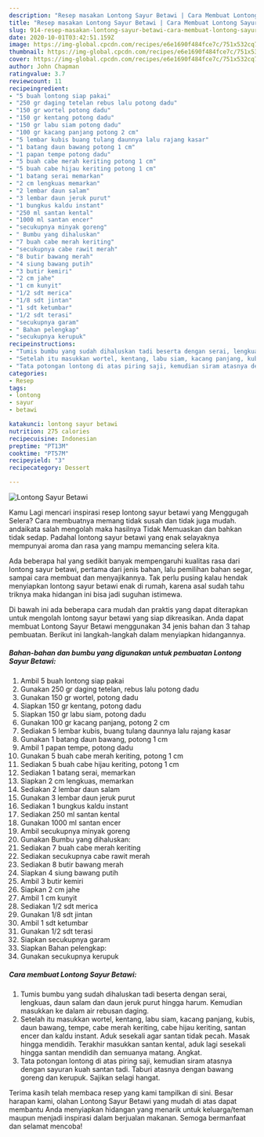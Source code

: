 ```yaml
---
description: "Resep masakan Lontong Sayur Betawi | Cara Membuat Lontong Sayur Betawi Yang Lezat"
title: "Resep masakan Lontong Sayur Betawi | Cara Membuat Lontong Sayur Betawi Yang Lezat"
slug: 914-resep-masakan-lontong-sayur-betawi-cara-membuat-lontong-sayur-betawi-yang-lezat
date: 2020-10-01T03:42:51.159Z
image: https://img-global.cpcdn.com/recipes/e6e1690f484fce7c/751x532cq70/lontong-sayur-betawi-foto-resep-utama.jpg
thumbnail: https://img-global.cpcdn.com/recipes/e6e1690f484fce7c/751x532cq70/lontong-sayur-betawi-foto-resep-utama.jpg
cover: https://img-global.cpcdn.com/recipes/e6e1690f484fce7c/751x532cq70/lontong-sayur-betawi-foto-resep-utama.jpg
author: John Chapman
ratingvalue: 3.7
reviewcount: 11
recipeingredient:
- "5 buah lontong siap pakai"
- "250 gr daging tetelan rebus lalu potong dadu"
- "150 gr wortel potong dadu"
- "150 gr kentang potong dadu"
- "150 gr labu siam potong dadu"
- "100 gr kacang panjang potong 2 cm"
- "5 lembar kubis buang tulang daunnya lalu rajang kasar"
- "1 batang daun bawang potong 1 cm"
- "1 papan tempe potong dadu"
- "5 buah cabe merah keriting potong 1 cm"
- "5 buah cabe hijau keriting potong 1 cm"
- "1 batang serai memarkan"
- "2 cm lengkuas memarkan"
- "2 lembar daun salam"
- "3 lembar daun jeruk purut"
- "1 bungkus kaldu instant"
- "250 ml santan kental"
- "1000 ml santan encer"
- "secukupnya minyak goreng"
- " Bumbu yang dihaluskan"
- "7 buah cabe merah keriting"
- "secukupnya cabe rawit merah"
- "8 butir bawang merah"
- "4 siung bawang putih"
- "3 butir kemiri"
- "2 cm jahe"
- "1 cm kunyit"
- "1/2 sdt merica"
- "1/8 sdt jintan"
- "1 sdt ketumbar"
- "1/2 sdt terasi"
- "secukupnya garam"
- " Bahan pelengkap"
- "secukupnya kerupuk"
recipeinstructions:
- "Tumis bumbu yang sudah dihaluskan tadi beserta dengan serai, lengkuas, daun salam dan daun jeruk purut hingga harum. Kemudian masukkan ke dalam air rebusan daging."
- "Setelah itu masukkan wortel, kentang, labu siam, kacang panjang, kubis, daun bawang, tempe, cabe merah keriting, cabe hijau keriting, santan encer dan kaldu instant. Aduk sesekali agar santan tidak pecah. Masak hingga mendidih. Terakhir masukkan santan kental, aduk lagi sesekali hingga santan mendidih dan semuanya matang. Angkat."
- "Tata potongan lontong di atas piring saji, kemudian siram atasnya dengan sayuran kuah santan tadi. Taburi atasnya dengan bawang goreng dan kerupuk. Sajikan selagi hangat."
categories:
- Resep
tags:
- lontong
- sayur
- betawi

katakunci: lontong sayur betawi 
nutrition: 275 calories
recipecuisine: Indonesian
preptime: "PT13M"
cooktime: "PT57M"
recipeyield: "3"
recipecategory: Dessert

---
```



![Lontong Sayur Betawi](https://img-global.cpcdn.com/recipes/e6e1690f484fce7c/751x532cq70/lontong-sayur-betawi-foto-resep-utama.jpg)

Kamu Lagi mencari inspirasi resep lontong sayur betawi yang Menggugah Selera? Cara membuatnya memang tidak susah dan tidak juga mudah. andaikata salah mengolah maka hasilnya Tidak Memuaskan dan bahkan tidak sedap. Padahal lontong sayur betawi yang enak selayaknya mempunyai aroma dan rasa yang mampu memancing selera kita.

Ada beberapa hal yang sedikit banyak mempengaruhi kualitas rasa dari lontong sayur betawi, pertama dari jenis bahan, lalu pemilihan bahan segar, sampai cara membuat dan menyajikannya. Tak perlu pusing kalau hendak menyiapkan lontong sayur betawi enak di rumah, karena asal sudah tahu triknya maka hidangan ini bisa jadi suguhan istimewa.




Di bawah ini ada beberapa cara mudah dan praktis yang dapat diterapkan untuk mengolah lontong sayur betawi yang siap dikreasikan. Anda dapat membuat Lontong Sayur Betawi menggunakan 34 jenis bahan dan 3 tahap pembuatan. Berikut ini langkah-langkah dalam menyiapkan hidangannya.

<!--inarticleads1-->

##### Bahan-bahan dan bumbu yang digunakan untuk pembuatan Lontong Sayur Betawi:

1. Ambil 5 buah lontong siap pakai
1. Gunakan 250 gr daging tetelan, rebus lalu potong dadu
1. Gunakan 150 gr wortel, potong dadu
1. Siapkan 150 gr kentang, potong dadu
1. Siapkan 150 gr labu siam, potong dadu
1. Gunakan 100 gr kacang panjang, potong 2 cm
1. Sediakan 5 lembar kubis, buang tulang daunnya lalu rajang kasar
1. Gunakan 1 batang daun bawang, potong 1 cm
1. Ambil 1 papan tempe, potong dadu
1. Gunakan 5 buah cabe merah keriting, potong 1 cm
1. Sediakan 5 buah cabe hijau keriting, potong 1 cm
1. Sediakan 1 batang serai, memarkan
1. Siapkan 2 cm lengkuas, memarkan
1. Sediakan 2 lembar daun salam
1. Gunakan 3 lembar daun jeruk purut
1. Sediakan 1 bungkus kaldu instant
1. Sediakan 250 ml santan kental
1. Gunakan 1000 ml santan encer
1. Ambil secukupnya minyak goreng
1. Gunakan  Bumbu yang dihaluskan:
1. Sediakan 7 buah cabe merah keriting
1. Sediakan secukupnya cabe rawit merah
1. Sediakan 8 butir bawang merah
1. Siapkan 4 siung bawang putih
1. Ambil 3 butir kemiri
1. Siapkan 2 cm jahe
1. Ambil 1 cm kunyit
1. Sediakan 1/2 sdt merica
1. Gunakan 1/8 sdt jintan
1. Ambil 1 sdt ketumbar
1. Gunakan 1/2 sdt terasi
1. Siapkan secukupnya garam
1. Siapkan  Bahan pelengkap:
1. Gunakan secukupnya kerupuk




<!--inarticleads2-->

##### Cara membuat Lontong Sayur Betawi:

1. Tumis bumbu yang sudah dihaluskan tadi beserta dengan serai, lengkuas, daun salam dan daun jeruk purut hingga harum. Kemudian masukkan ke dalam air rebusan daging.
1. Setelah itu masukkan wortel, kentang, labu siam, kacang panjang, kubis, daun bawang, tempe, cabe merah keriting, cabe hijau keriting, santan encer dan kaldu instant. Aduk sesekali agar santan tidak pecah. Masak hingga mendidih. Terakhir masukkan santan kental, aduk lagi sesekali hingga santan mendidih dan semuanya matang. Angkat.
1. Tata potongan lontong di atas piring saji, kemudian siram atasnya dengan sayuran kuah santan tadi. Taburi atasnya dengan bawang goreng dan kerupuk. Sajikan selagi hangat.




Terima kasih telah membaca resep yang kami tampilkan di sini. Besar harapan kami, olahan Lontong Sayur Betawi yang mudah di atas dapat membantu Anda menyiapkan hidangan yang menarik untuk keluarga/teman maupun menjadi inspirasi dalam berjualan makanan. Semoga bermanfaat dan selamat mencoba!
